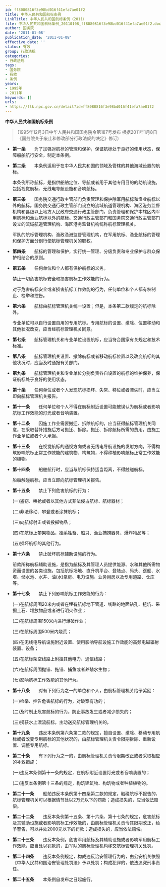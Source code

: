 ```yaml
---
id: ff8080816f3e98bd016f41efa7ae01f2
title: 中华人民共和国航标条例
LinkTitle: 中华人民共和国航标条例（2011）
file: 中华人民共和国航标条例_20110108_ff8080816f3e98bd016f41efa7ae01f2.docx
author: 国务院
date: '2011-01-08'
publication_date: '2011-01-08'
effective_date: ''
status: 有效
group: 行政法规
categories:
- 行政法规
tags:
- 国务院
- 有效
- 条例
years:
- 1995年
- 2011年
keywords: []
urls:
- https://flk.npc.gov.cn/detail?id=ff8080816f3e98bd016f41efa7ae01f2
---
```


**中华人民共和国航标条例**

> (1995年12月3日中华人民共和国国务院令第187号发布 根据2011年1月8日《国务院关于废止和修改部分行政法规的决定》修订)

- **第一条**　　为了加强对航标的管理和保护，保证航标处于良好的使用状态，保障船舶航行安全，制定本条例。

- **第二条**　　本条例适用于在中华人民共和国的领域及管辖的其他海域设置的航标。

  本条例所称航标，是指供船舶定位、导航或者用于其他专用目的的助航设施，包括视觉航标、无线电导航设施和音响航标。

- **第三条**　　国务院交通行政主管部门负责管理和保护除军用航标和渔业航标以外的航标。国务院交通行政主管部门设立的流域航道管理机构、海区港务监督机构和县级以上地方人民政府交通行政主管部门，负责管理和保护本辖区内军用航标和渔业航标以外的航标。交通行政主管部门和国务院交通行政主管部门设立的流域航道管理机构、海区港务监督机构统称航标管理机关。

  军队的航标管理机构、渔政渔港监督管理机构，在军用航标、渔业航标的管理和保护方面分别行使航标管理机关的职权。

- **第四条**　　航标的管理和保护，实行统一管理、分级负责和专业保护与群众保护相结合的原则。

- **第五条**　　任何单位和个人都有保护航标的义务。

  禁止一切危害航标安全和损害航标工作效能的行为。

  对于危害航标安全或者损害航标工作效能的行为，任何单位和个人都有权制止、检举和控告。

- **第六条**　　航标由航标管理机关统一设置；但是，本条第二款规定的航标除外。

  专业单位可以自行设置自用的专用航标。专用航标的设置、撤除、位置移动和其他状况改变，应当经航标管理机关同意。

- **第七条**　　航标管理机关和专业单位设置航标，应当符合国家有关规定和技术标准。

- **第八条**　　航标管理机关设置、撤除航标或者移动航标位置以及改变航标的其他状况时，应当及时通报有关部门。

- **第九条**　　航标管理机关和专业单位分别负责各自设置的航标的维护保养，保证航标处于良好的使用状态。

- **第十条**　　任何单位或者个人发现航标损坏、失常、移位或者漂失时，应当立即向航标管理机关报告。

- **第十一条**　　任何单位和个人不得在航标附近设置可能被误认为航标或者影响航标工作效能的灯光或者音响装置。

- **第十二条**　　因施工作业需要搬迁、拆除航标的，应当征得航标管理机关同意，在采取替补措施后方可搬迁、拆除。搬迁、拆除航标所需的费用，由施工作业单位或者个人承担。

- **第十三条**　　在视觉航标的通视方向或者无线电导航设施的发射方向，不得构筑影响航标正常工作效能的建筑物、构筑物，不得种植影响航标正常工作效能的植物。

- **第十四条**　　船舶航行时，应当与航标保持适当距离，不得触碰航标。

  船舶触碰航标，应当立即向航标管理机关报告。

- **第十五条**　　禁止下列危害航标的行为：

  (一)盗窃、哄抢或者以其他方式非法侵占航标、航标器材；

  (二)非法移动、攀登或者涂抹航标；

  (三)向航标射击或者投掷物品；

  (四)在航标上攀架物品，拴系牲畜、船只、渔业捕捞器具、爆炸物品等；

  (五)损坏航标的其他行为。

- **第十六条**　　禁止破坏航标辅助设施的行为。

  前款所称航标辅助设施，是指为航标及其管理人员提供能源、水和其他所需物资而设置的各类设施，包括航标场地、直升机平台、登陆点、码头、趸船、水塔、储水池、水井、油(水)泵房、电力设施、业务用房以及专用道路、仓库等。

- **第十七条**　　禁止下列影响航标工作效能的行为：

  (一)在航标周围20米内或者在埋有航标地下管道、线路的地面钻孔、挖坑、采掘土石、堆放物品或者进行明火作业；

  (二)在航标周围150米内进行爆破作业；

  (三)在航标周围500米内烧荒；

  (四)在无线电导航设施附近设置、使用影响导航设施工作效能的高频电磁辐射装置、设备；

  (五)在航标架空线路上附挂其他电力、通信线路；

  (六)在航标周围抛锚、拖锚、捕鱼或者养殖水生物；

  (七)影响航标工作效能的其他行为。

- **第十八条**　　对有下列行为之一的单位和个人，由航标管理机关给予奖励：

  (一)检举、控告危害航标的行为，对破案有功的；

  (二)及时制止危害航标的行为，防止事故发生或者减少损失的；

  (三)捞获水上漂流航标，主动送交航标管理机关的。

- **第十九条**　　违反本条例第六条第二款的规定，擅自设置、撤除、移动专用航标或者改变专用航标的其他状况的，由航标管理机关责令限期拆除、重新设置、调整专用航标。

- **第二十条**　　有下列行为之一的，由航标管理机关责令限期改正或者采取相应的补救措施：

  (一)违反本条例第十一条的规定，在航标附近设置灯光或者音响装置的；

  (二)违反本条例第十三条的规定，构筑建筑物、构筑物或者种植植物的。

- **第二十一条**　　船舶违反本条例第十四条第二款的规定，触碰航标不报告的，航标管理机关可以根据情节处以2万元以下的罚款；造成损失的，应当依法赔偿。

- **第二十二条**　　违反本条例第十五条、第十六条、第十七条的规定，危害航标及其辅助设施或者影响航标工作效能的，由航标管理机关责令其限期改正，给予警告，可以并处2000元以下的罚款；造成损失的，应当依法赔偿。

- **第二十三条**　　违反本条例，危害军用航标及其辅助设施或者影响军用航标工作效能，应当处以罚款的，由军队的航标管理机构移交航标管理机关处罚。

- **第二十四条**　　违反本条例规定，构成违反治安管理行为的，由公安机关依照《中华人民共和国治安管理处罚法》予以处罚；构成犯罪的，依法追究刑事责任。

- **第二十五条**　　本条例自发布之日起施行。
